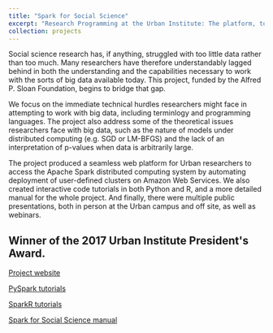 ```yaml
---
title: "Spark for Social Science"
excerpt: "Research Programming at the Urban Institute: The platform, tools, and lessons to help bridge the gap between social science researchers and the big data methods used in data science."
collection: projects
---
```


Social science research has, if anything, struggled with too little data rather than too much.  Many researchers have therefore understandably lagged behind in both the understanding and the capabilities necessary to work with the sorts of big data available today.  This project, funded by the Alfred P. Sloan Foundation, begins to bridge that gap.

We focus on the immediate technical hurdles researchers might face in attempting to work with big data, including terminlogy and programming languages.  The project also address some of the theoretical issues researchers face with big data, such as the nature of models under distributed computing (e.g. SGD or LM-BFGS) and the lack of an interpretation of p-values when data is arbitrarily large.

The project produced a seamless web platform for Urban researchers to access the Apache Spark distributed computing system by automating deployment of user-defined clusters on Amazon Web Services.  We also created interactive code tutorials in both Python and R, and a more detailed manual for the whole project.  And finally, there were multiple public presentations, both in person at the Urban campus and off site, as well as webinars.

## Winner of the 2017 Urban Institute President's Award.

[Project website](https://adrf.urban.org/)

[PySpark tutorials](https://github.com/UrbanInstitute/pyspark-tutorials)

[SparkR tutorials](https://github.com/UrbanInstitute/sparkr-tutorials)

[Spark for Social Science manual](https://github.com/UrbanInstitute/spark-social-science-manual)
